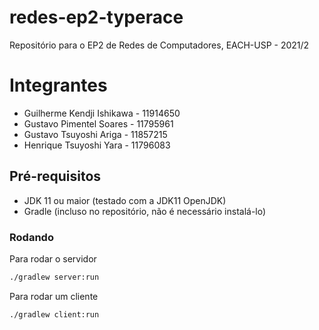 # redes-ep2-typerace
Repositório para o EP2 de Redes de Computadores, EACH-USP - 2021/2

# Integrantes
* Guilherme Kendji Ishikawa - 11914650
* Gustavo Pimentel Soares   - 11795961
* Gustavo Tsuyoshi Ariga    - 11857215
* Henrique Tsuyoshi Yara    - 11796083

## Pré-requisitos
* JDK 11 ou maior (testado com a JDK11 OpenJDK)
* Gradle (incluso no repositório, não é necessário instalá-lo)

### Rodando
Para rodar o servidor
```sh
./gradlew server:run
```

Para rodar um cliente
```sh
./gradlew client:run
```
